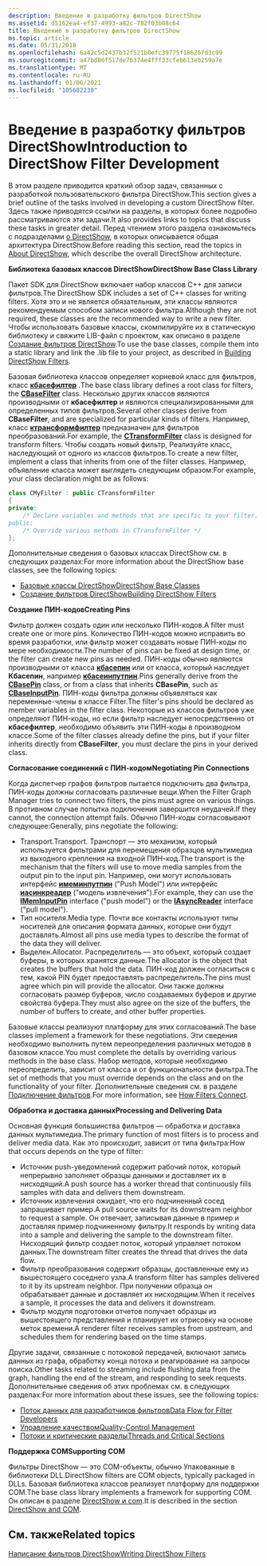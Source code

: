 ```yaml
---
description: Введение в разработку фильтров DirectShow
ms.assetid: d5162ea4-ef37-4993-a82c-782f03b08c64
title: Введение в разработку фильтров DirectShow
ms.topic: article
ms.date: 05/31/2018
ms.openlocfilehash: 6a42c5d2437b32f521b0efc39775f186267d3c99
ms.sourcegitcommit: a47bd86f517de76374e4fff33cfeb613eb259a7e
ms.translationtype: MT
ms.contentlocale: ru-RU
ms.lasthandoff: 01/06/2021
ms.locfileid: "105682238"
---
```

# <a name="introduction-to-directshow-filter-development"></a><span data-ttu-id="31eba-103">Введение в разработку фильтров DirectShow</span><span class="sxs-lookup"><span data-stu-id="31eba-103">Introduction to DirectShow Filter Development</span></span>

<span data-ttu-id="31eba-104">В этом разделе приводится краткий обзор задач, связанных с разработкой пользовательского фильтра DirectShow.</span><span class="sxs-lookup"><span data-stu-id="31eba-104">This section gives a brief outline of the tasks involved in developing a custom DirectShow filter.</span></span> <span data-ttu-id="31eba-105">Здесь также приводятся ссылки на разделы, в которых более подробно рассматриваются эти задачи.</span><span class="sxs-lookup"><span data-stu-id="31eba-105">It also provides links to topics that discuss these tasks in greater detail.</span></span> <span data-ttu-id="31eba-106">Перед чтением этого раздела ознакомьтесь с подразделами [о DirectShow](about-directshow.md), в которых описывается общая архитектура DirectShow.</span><span class="sxs-lookup"><span data-stu-id="31eba-106">Before reading this section, read the topics in [About DirectShow](about-directshow.md), which describe the overall DirectShow architecture.</span></span>

<span data-ttu-id="31eba-107">**Библиотека базовых классов DirectShow**</span><span class="sxs-lookup"><span data-stu-id="31eba-107">**DirectShow Base Class Library**</span></span>

<span data-ttu-id="31eba-108">Пакет SDK для DirectShow включает набор классов C++ для записи фильтров.</span><span class="sxs-lookup"><span data-stu-id="31eba-108">The DirectShow SDK includes a set of C++ classes for writing filters.</span></span> <span data-ttu-id="31eba-109">Хотя это и не является обязательным, эти классы являются рекомендуемым способом записи нового фильтра.</span><span class="sxs-lookup"><span data-stu-id="31eba-109">Although they are not required, these classes are the recommended way to write a new filter.</span></span> <span data-ttu-id="31eba-110">Чтобы использовать базовые классы, скомпилируйте их в статическую библиотеку и свяжите LIB-файл с проектом, как описано в разделе [Создание фильтров DirectShow](building-directshow-filters.md).</span><span class="sxs-lookup"><span data-stu-id="31eba-110">To use the base classes, compile them into a static library and link the .lib file to your project, as described in [Building DirectShow Filters](building-directshow-filters.md).</span></span>

<span data-ttu-id="31eba-111">Базовая библиотека классов определяет корневой класс для фильтров, класс [**кбасефилтер**](cbasefilter.md) .</span><span class="sxs-lookup"><span data-stu-id="31eba-111">The base class library defines a root class for filters, the [**CBaseFilter**](cbasefilter.md) class.</span></span> <span data-ttu-id="31eba-112">Несколько других классов являются производными от **кбасефилтер** и являются специализированными для определенных типов фильтров.</span><span class="sxs-lookup"><span data-stu-id="31eba-112">Several other classes derive from **CBaseFilter**, and are specialized for particular kinds of filters.</span></span> <span data-ttu-id="31eba-113">Например, класс [**ктрансформфилтер**](ctransformfilter.md) предназначен для фильтров преобразований.</span><span class="sxs-lookup"><span data-stu-id="31eba-113">For example, the [**CTransformFilter**](ctransformfilter.md) class is designed for transform filters.</span></span> <span data-ttu-id="31eba-114">Чтобы создать новый фильтр, Реализуйте класс, наследующий от одного из классов фильтров.</span><span class="sxs-lookup"><span data-stu-id="31eba-114">To create a new filter, implement a class that inherits from one of the filter classes.</span></span> <span data-ttu-id="31eba-115">Например, объявление класса может выглядеть следующим образом:</span><span class="sxs-lookup"><span data-stu-id="31eba-115">For example, your class declaration might be as follows:</span></span>


```C++
class CMyFilter : public CTransformFilter
{
private:
    /* Declare variables and methods that are specific to your filter.
public:
    /* Override various methods in CTransformFilter */
};
```



<span data-ttu-id="31eba-116">Дополнительные сведения о базовых классах DirectShow см. в следующих разделах:</span><span class="sxs-lookup"><span data-stu-id="31eba-116">For more information about the DirectShow base classes, see the following topics:</span></span>

-   [<span data-ttu-id="31eba-117">Базовые классы DirectShow</span><span class="sxs-lookup"><span data-stu-id="31eba-117">DirectShow Base Classes</span></span>](directshow-base-classes.md)
-   [<span data-ttu-id="31eba-118">Создание фильтров DirectShow</span><span class="sxs-lookup"><span data-stu-id="31eba-118">Building DirectShow Filters</span></span>](building-directshow-filters.md)

<span data-ttu-id="31eba-119">**Создание ПИН-кодов**</span><span class="sxs-lookup"><span data-stu-id="31eba-119">**Creating Pins**</span></span>

<span data-ttu-id="31eba-120">Фильтр должен создать один или несколько ПИН-кодов.</span><span class="sxs-lookup"><span data-stu-id="31eba-120">A filter must create one or more pins.</span></span> <span data-ttu-id="31eba-121">Количество ПИН-кодов можно исправить во время разработки, или фильтр может создавать новые ПИН-коды по мере необходимости.</span><span class="sxs-lookup"><span data-stu-id="31eba-121">The number of pins can be fixed at design time, or the filter can create new pins as needed.</span></span> <span data-ttu-id="31eba-122">ПИН-коды обычно являются производными от класса [**кбасепин**](cbasepin.md) или от класса, который наследует **Кбасепин**, например [**кбасеинпутпин**](cbaseinputpin.md).</span><span class="sxs-lookup"><span data-stu-id="31eba-122">Pins generally derive from the [**CBasePin**](cbasepin.md) class, or from a class that inherits **CBasePin**, such as [**CBaseInputPin**](cbaseinputpin.md).</span></span> <span data-ttu-id="31eba-123">ПИН-коды фильтра должны объявляться как переменные-члены в классе Filter.</span><span class="sxs-lookup"><span data-stu-id="31eba-123">The filter's pins should be declared as member variables in the filter class.</span></span> <span data-ttu-id="31eba-124">Некоторые из классов фильтров уже определяют ПИН-коды, но если фильтр наследует непосредственно от **кбасефилтер**, необходимо объявить эти ПИН-коды в производном классе.</span><span class="sxs-lookup"><span data-stu-id="31eba-124">Some of the filter classes already define the pins, but if your filter inherits directly from **CBaseFilter**, you must declare the pins in your derived class.</span></span>

<span data-ttu-id="31eba-125">**Согласование соединений с ПИН-кодом**</span><span class="sxs-lookup"><span data-stu-id="31eba-125">**Negotiating Pin Connections**</span></span>

<span data-ttu-id="31eba-126">Когда диспетчер графов фильтров пытается подключить два фильтра, ПИН-коды должны согласовать различные вещи.</span><span class="sxs-lookup"><span data-stu-id="31eba-126">When the Filter Graph Manager tries to connect two filters, the pins must agree on various things.</span></span> <span data-ttu-id="31eba-127">В противном случае попытка подключения завершится неудачей.</span><span class="sxs-lookup"><span data-stu-id="31eba-127">If they cannot, the connection attempt fails.</span></span> <span data-ttu-id="31eba-128">Обычно ПИН-коды согласовывают следующее:</span><span class="sxs-lookup"><span data-stu-id="31eba-128">Generally, pins negotiate the following:</span></span>

-   <span data-ttu-id="31eba-129">Transport.</span><span class="sxs-lookup"><span data-stu-id="31eba-129">Transport.</span></span> <span data-ttu-id="31eba-130">Транспорт — это механизм, который используется фильтрами для перемещения образцов мультимедиа из выходного крепления на входной ПИН-код.</span><span class="sxs-lookup"><span data-stu-id="31eba-130">The transport is the mechanism that the filters will use to move media samples from the output pin to the input pin.</span></span> <span data-ttu-id="31eba-131">Например, они могут использовать интерфейс [**имеминпутпин**](/windows/desktop/api/Strmif/nn-strmif-imeminputpin) ("Push Model") или интерфейс [**иасинкреадер**](/windows/desktop/api/Strmif/nn-strmif-iasyncreader) ("модель извлечения").</span><span class="sxs-lookup"><span data-stu-id="31eba-131">For example, they can use the [**IMemInputPin**](/windows/desktop/api/Strmif/nn-strmif-imeminputpin) interface ("push model") or the [**IAsyncReader**](/windows/desktop/api/Strmif/nn-strmif-iasyncreader) interface ("pull model").</span></span>
-   <span data-ttu-id="31eba-132">Тип носителя.</span><span class="sxs-lookup"><span data-stu-id="31eba-132">Media type.</span></span> <span data-ttu-id="31eba-133">Почти все контакты используют типы носителей для описания формата данных, которые они будут доставлять.</span><span class="sxs-lookup"><span data-stu-id="31eba-133">Almost all pins use media types to describe the format of the data they will deliver.</span></span>
-   <span data-ttu-id="31eba-134">Выделен.</span><span class="sxs-lookup"><span data-stu-id="31eba-134">Allocator.</span></span> <span data-ttu-id="31eba-135">Распределитель — это объект, который создает буферы, в которых хранятся данные.</span><span class="sxs-lookup"><span data-stu-id="31eba-135">The allocator is the object that creates the buffers that hold the data.</span></span> <span data-ttu-id="31eba-136">ПИН-код должен согласиться с тем, какой PIN будет предоставлять распределитель.</span><span class="sxs-lookup"><span data-stu-id="31eba-136">The pins must agree which pin will provide the allocator.</span></span> <span data-ttu-id="31eba-137">Они также должны согласовать размер буферов, число создаваемых буферов и другие свойства буфера.</span><span class="sxs-lookup"><span data-stu-id="31eba-137">They must also agree on the size of the buffers, the number of buffers to create, and other buffer properties.</span></span>

<span data-ttu-id="31eba-138">Базовые классы реализуют платформу для этих согласований.</span><span class="sxs-lookup"><span data-stu-id="31eba-138">The base classes implement a framework for these negotiations.</span></span> <span data-ttu-id="31eba-139">Эти сведения необходимо выполнить путем переопределения различных методов в базовом классе.</span><span class="sxs-lookup"><span data-stu-id="31eba-139">You must complete the details by overriding various methods in the base class.</span></span> <span data-ttu-id="31eba-140">Набор методов, которые необходимо переопределить, зависит от класса и от функциональности фильтра.</span><span class="sxs-lookup"><span data-stu-id="31eba-140">The set of methods that you must override depends on the class and on the functionality of your filter.</span></span> <span data-ttu-id="31eba-141">Дополнительные сведения см. в разделе [Подключение фильтров](how-filters-connect.md).</span><span class="sxs-lookup"><span data-stu-id="31eba-141">For more information, see [How Filters Connect](how-filters-connect.md).</span></span>

<span data-ttu-id="31eba-142">**Обработка и доставка данных**</span><span class="sxs-lookup"><span data-stu-id="31eba-142">**Processing and Delivering Data**</span></span>

<span data-ttu-id="31eba-143">Основная функция большинства фильтров — обработка и доставка данных мультимедиа.</span><span class="sxs-lookup"><span data-stu-id="31eba-143">The primary function of most filters is to process and deliver media data.</span></span> <span data-ttu-id="31eba-144">Как это происходит, зависит от типа фильтра:</span><span class="sxs-lookup"><span data-stu-id="31eba-144">How that occurs depends on the type of filter:</span></span>

-   <span data-ttu-id="31eba-145">Источник push-уведомлений содержит рабочий поток, который непрерывно заполняет образцы данными и доставляет их в нисходящий.</span><span class="sxs-lookup"><span data-stu-id="31eba-145">A push source has a worker thread that continuously fills samples with data and delivers them downstream.</span></span>
-   <span data-ttu-id="31eba-146">Источник извлечения ожидает, что его подчиненный сосед запрашивает пример.</span><span class="sxs-lookup"><span data-stu-id="31eba-146">A pull source waits for its downstream neighbor to request a sample.</span></span> <span data-ttu-id="31eba-147">Он отвечает, записывая данные в пример и доставляя пример подчиненному фильтру.</span><span class="sxs-lookup"><span data-stu-id="31eba-147">It responds by writing data into a sample and delivering the sample to the downstream filter.</span></span> <span data-ttu-id="31eba-148">Нисходящий фильтр создает поток, который управляет потоком данных.</span><span class="sxs-lookup"><span data-stu-id="31eba-148">The downstream filter creates the thread that drives the data flow.</span></span>
-   <span data-ttu-id="31eba-149">Фильтр преобразования содержит образцы, доставленные ему из вышестоящего соседнего узла.</span><span class="sxs-lookup"><span data-stu-id="31eba-149">A transform filter has samples delivered to it by its upstream neighbor.</span></span> <span data-ttu-id="31eba-150">При получении образца он обрабатывает данные и доставляет их нисходящим.</span><span class="sxs-lookup"><span data-stu-id="31eba-150">When it receives a sample, it processes the data and delivers it downstream.</span></span>
-   <span data-ttu-id="31eba-151">Фильтр модуля подготовки отчетов получает образцы из вышестоящего представления и планирует их отрисовку на основе меток времени.</span><span class="sxs-lookup"><span data-stu-id="31eba-151">A renderer filter receives samples from upstream, and schedules them for rendering based on the time stamps.</span></span>

<span data-ttu-id="31eba-152">Другие задачи, связанные с потоковой передачей, включают запись данных из графа, обработку конца потока и реагирование на запросы поиска.</span><span class="sxs-lookup"><span data-stu-id="31eba-152">Other tasks related to streaming include flushing data from the graph, handling the end of the stream, and responding to seek requests.</span></span> <span data-ttu-id="31eba-153">Дополнительные сведения об этих проблемах см. в следующих разделах:</span><span class="sxs-lookup"><span data-stu-id="31eba-153">For more information about these issues, see the following topics:</span></span>

-   [<span data-ttu-id="31eba-154">Поток данных для разработчиков фильтров</span><span class="sxs-lookup"><span data-stu-id="31eba-154">Data Flow for Filter Developers</span></span>](data-flow-for-filter-developers.md)
-   [<span data-ttu-id="31eba-155">Управление качеством</span><span class="sxs-lookup"><span data-stu-id="31eba-155">Quality-Control Management</span></span>](quality-control-management.md)
-   [<span data-ttu-id="31eba-156">Потоки и критические разделы</span><span class="sxs-lookup"><span data-stu-id="31eba-156">Threads and Critical Sections</span></span>](threads-and-critical-sections.md)

<span data-ttu-id="31eba-157">**Поддержка COM**</span><span class="sxs-lookup"><span data-stu-id="31eba-157">**Supporting COM**</span></span>

<span data-ttu-id="31eba-158">Фильтры DirectShow — это COM-объекты, обычно Упакованные в библиотеки DLL.</span><span class="sxs-lookup"><span data-stu-id="31eba-158">DirectShow filters are COM objects, typically packaged in DLLs.</span></span> <span data-ttu-id="31eba-159">Базовая библиотека классов реализует платформу для поддержки COM.</span><span class="sxs-lookup"><span data-stu-id="31eba-159">The base class library implements a framework for supporting COM.</span></span> <span data-ttu-id="31eba-160">Он описан в разделе [DirectShow и com](directshow-and-com.md).</span><span class="sxs-lookup"><span data-stu-id="31eba-160">It is described in the section [DirectShow and COM](directshow-and-com.md).</span></span>

## <a name="related-topics"></a><span data-ttu-id="31eba-161">См. также</span><span class="sxs-lookup"><span data-stu-id="31eba-161">Related topics</span></span>

<dl> <dt>

[<span data-ttu-id="31eba-162">Написание фильтров DirectShow</span><span class="sxs-lookup"><span data-stu-id="31eba-162">Writing DirectShow Filters</span></span>](writing-directshow-filters.md)
</dt> </dl>

 

 



